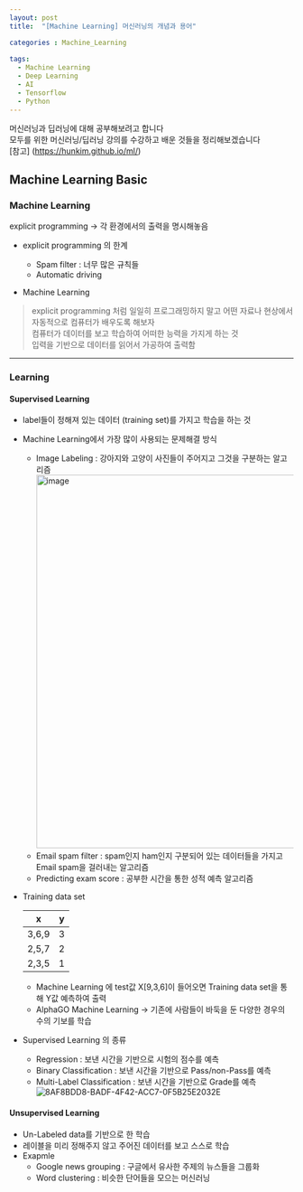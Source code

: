 ```yaml
---
layout: post
title:  "[Machine Learning] 머신러닝의 개념과 용어"

categories : Machine_Learning
  
tags:
  - Machine Learning
  - Deep Learning
  - AI
  - Tensorflow
  - Python
---
```


머신러닝과 딥러닝에 대해 공부해보려고 합니다   
모두를 위한 머신러닝/딥러닝 강의를 수강하고 배운 것들을 정리해보겠습니다   
[참고] (https://hunkim.github.io/ml/)   

## Machine Learning Basic

### Machine Learning

explicit programming -> 각 환경에서의 출력을 명시해놓음   
- explicit programming 의 한계
  - Spam filter : 너무 많은 규칙들
  - Automatic driving   
    
- Machine Learning   
 > explicit programming 처럼 일일히 프로그래밍하지 말고 어떤 자료나 현상에서 자동적으로 컴퓨터가 배우도록 해보자    
 > 컴퓨터가 데이터를 보고 학습하여 어떠한 능력을 가지게 하는 것   
 > 입력을 기반으로 데이터를 읽어서 가공하여 출력함   

* * *   

### Learning

#### Supervised Learning
- label들이 정해져 있는 데이터 (training set)를 가지고 학습을 하는 것   
- Machine Learning에서 가장 많이 사용되는 문제해결 방식
  - Image Labeling : 강아지와 고양이 사진들이 주어지고 그것을 구분하는 알고리즘   
    <img width="661" alt="image" src="https://user-images.githubusercontent.com/110437548/212524855-82aff950-02d3-4a50-b346-ea92e00fbeeb.png">
  - Email spam filter : spam인지 ham인지 구분되어 있는 데이터들을 가지고 Email spam을 걸러내는 알고리즘
  - Predicting exam score : 공부한 시간을 통한 성적 예측 알고리즘

- Training data set   

    |x|y|             
    |--|--|
    |3,6,9|3|  
    |2,5,7|2|
    |2,3,5|1|   
    
  - Machine Learning 에 test값 X[9,3,6]이 들어오면 Training data set을 통해 Y값 예측하여 출력  
  - AlphaGO Machine Learning -> 기존에 사람들이 바둑을 둔 다양한 경우의 수의 기보를 학습
  

- Supervised Learning 의 종류
  - Regression : 보낸 시간을 기반으로 시험의 점수를 예측
  - Binary Classification : 보낸 시간을 기반으로 Pass/non-Pass를 예측
  - Multi-Label Classification : 보낸 시간을 기반으로 Grade를 예측 
![8AF8BDD8-BADF-4F42-ACC7-0F5B25E2032E](https://user-images.githubusercontent.com/110437548/212526229-5bb4e0d3-e3ab-4333-ae0e-869b333b8d7e.jpeg)


#### Unsupervised Learning
- Un-Labeled data를 기반으로 한 학습
- 레이블을 미리 정해주지 않고 주어진 데이터를 보고 스스로 학습
- Exapmle
  - Google news grouping : 구글에서 유사한 주제의 뉴스들을 그룹화
  - Word clustering : 비슷한 단어들을 모으는 머신러닝
 

